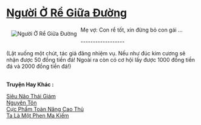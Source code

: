 <a href="https://truyenwiki.net/nguoi-o-re-giua-duong.35693/" title="Người Ở Rể Giữa Đường"><h1>Người Ở Rể Giữa Đường</h1></a><div style="display:table"><img align="right" style="float: left; padding: 10px;" src="https://truyenwiki.net/a/img/str/src/35693.jpg" alt="Người Ở Rể Giữa Đường">Mẹ vợ: Con rể tốt, xin đừng bỏ con gái ...<p></p> ------------------<p></p> (Lật xuống một chút, tác giả đăng nhiệm vụ. Nếu như đúc kim cương sẽ nhận được 50 đồng tiền đá! Ngoài ra còn có cơ hội lấy được 1000 đồng tiền đá và 2000 đồng tiền đá!)</div><p><br><b>Truyện Hay Khác :</b></p><a href="https://truyenwiki.net/sieu-nao-thai-giam.35333/" alt="Siêu Não Thái Giám">Siêu Não Thái Giám</a><br/><a href="https://sangtacviet.wordpress.com/2020/10/22/nguyen-ton/" alt="Nguyên Tôn">Nguyên Tôn</a><br/><a href="https://github.com/nownovels/topcv/tree/master/truyenhay/35304" alt="Cực Phẩm Toàn Năng Cao Thủ">Cực Phẩm Toàn Năng Cao Thủ</a><br/><a href="https://github.com/nownovels/topcv/tree/master/truyenhay/35760" alt="Ta Là Một Phen Ma Kiếm">Ta Là Một Phen Ma Kiếm</a><br/>